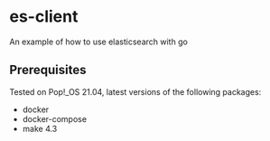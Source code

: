 # es-client
An example of how to use elasticsearch with go

## Prerequisites

Tested on Pop!_OS 21.04, latest versions of the following packages:

- docker
- docker-compose
- make 4.3

